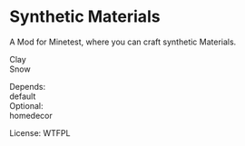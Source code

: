 # Synthetic Materials

A Mod for Minetest, where you can craft synthetic Materials.

 Clay<br>
 Snow

Depends:<br>
default<br>
Optional:<br>
homedecor

License: WTFPL
